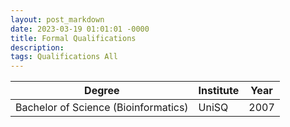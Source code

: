 ```yaml
---
layout: post_markdown
date: 2023-03-19 01:01:01 -0000
title: Formal Qualifications
description: 
tags: Qualifications All
---
```

| Degree  | Institute | Year |
|--------------------|--------|---------|
| Bachelor of Science (Bioinformatics) | UniSQ | 2007 |

